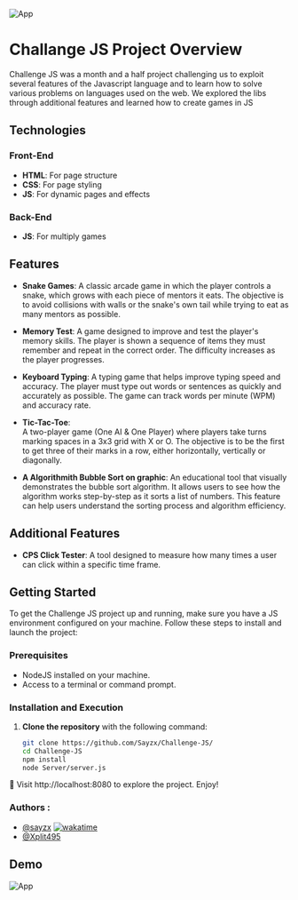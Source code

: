 

![App](https://media.discordapp.net/attachments/1235943740385001532/1248997608903675924/LANGUES.png?ex=6665b32b&is=666461ab&hm=c89588e45a2a9b17db1e3ab2eb8d83ee639af5155fbdf6107698f85c6d9b4f5c&=&format=webp&quality=lossless&width=1440&height=466)
# Challange JS Project Overview

Challenge JS was a month and a half project challenging us to exploit several features of the Javascript language and to learn how to solve various problems on languages ​​used on the web. We explored the libs through additional features and learned how to create games in JS

## Technologies

### Front-End

- **HTML**: For page structure
- **CSS**: For page styling
- **JS**: For dynamic pages and effects

### Back-End

- **JS**: For multiply games

## Features

- **Snake Games**:  A classic arcade game in which the player controls a snake, which grows with each piece of mentors it eats. The objective is to avoid collisions with walls or the snake's own tail while trying to eat as many mentors as possible.

- **Memory Test**:  A game designed to improve and test the player's memory skills. The player is shown a sequence of items they must remember and repeat in the correct order. The difficulty increases as the player progresses.

- **Keyboard Typing**: A typing game that helps improve typing speed and accuracy. The player must type out words or sentences as quickly and accurately as possible. The game can track words per minute (WPM) and accuracy rate.

- **Tic-Tac-Toe**:  
A two-player game (One AI & One Player) where players take turns marking spaces in a 3x3 grid with X or O. The objective is to be the first to get three of their marks in a row, either horizontally, vertically or diagonally.

- **A Algorithmith Bubble Sort on graphic**:  An educational tool that visually demonstrates the bubble sort algorithm. It allows users to see how the algorithm works step-by-step as it sorts a list of numbers. This feature can help users understand the sorting process and algorithm efficiency.



## Additional Features

- **CPS Click Tester**: A tool designed to measure how many times a user can click within a specific time frame.

## Getting Started


To get the Challenge JS project up and running, make sure you have a JS environment configured on your machine. Follow these steps to install and launch the project:

### Prerequisites

- NodeJS installed on your machine.
- Access to a terminal or command prompt.

### Installation and Execution

1. **Clone the repository** with the following command:

   ```bash
   git clone https://github.com/Sayzx/Challenge-JS/
   cd Challenge-JS
   npm install
   node Server/server.js
   ```

👏 Visit http://localhost:8080 to explore the project. Enjoy!

### Authors : 

- [@sayzx](https://www.github.com/sayzx) [![wakatime](https://wakatime.com/badge/user/018d13a0-dea5-424f-9eef-3afdc71ebf87/project/018dacdc-1ebd-4c10-a5d7-2c183e8952c0.svg)](https://wakatime.com/badge/user/018d13a0-dea5-424f-9eef-3afdc71ebf87/project/018dacdc-1ebd-4c10-a5d7-2c183e8952c0)
- [@Xplit495](https://www.github.com/Xplit495)

## Demo





![App](https://media.discordapp.net/attachments/1235943740385001532/1248999126406795324/image.png?ex=6665b495&is=66646315&hm=4fe881e248f9dafbe9e4e646ab88a1f0d608b9718cb2253b8c619f3035831000&=&format=webp&quality=lossless&width=1336&height=671)



